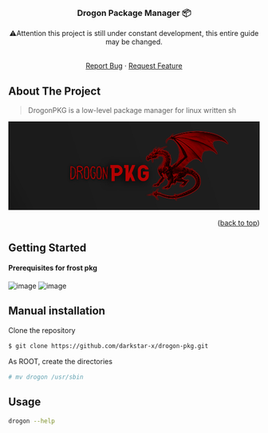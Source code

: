 <div id="top"></div>

<!-- PROJECT LOGO -->
<br />
<div align="center">
  <h3 align="center">Drogon Package Manager 📦</h3>
   ⚠️Attention this project is still under constant development, this entire guide may be changed.
  <p align="center">
    <br />
    <a href="https://github.com/midnightxd/frost_pkg/issues">Report Bug</a>
    ·
    <a href="https://github.com/midnightxd/frost_pkg/issues">Request Feature</a>
  </p>
</div>

<!-- ABOUT THE PROJECT -->
## About The Project
> DrogonPKG is a low-level package manager for linux written sh

<img src="images/banner.jpg" alt="Main banner" >

<p align="right">(<a href="#top">back to top</a>)</p>

<!-- GETTING STARTED -->
<div id="getting-started">

## Getting Started

#### Prerequisites for frost pkg
![image](https://img.shields.io/badge/bash%20%3E%3D%204.4.18-gray?style=plastic&)
![image](https://img.shields.io/badge/tar%20%3E%3D%201.34-gray?style=plastic&)

## Manual installation

Clone the repository
```sh
$ git clone https://github.com/darkstar-x/drogon-pkg.git
```
As ROOT, create the directories
```sh
# mv drogon /usr/sbin
```
## Usage

```sh
drogon --help

